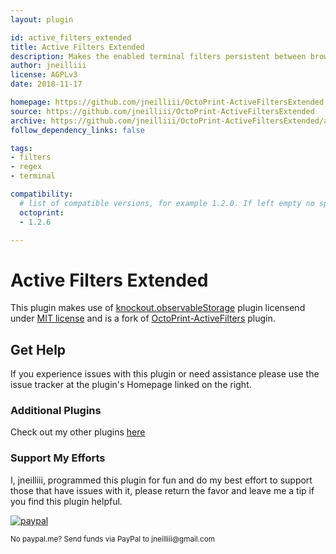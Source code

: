 ```yaml
---
layout: plugin

id: active_filters_extended
title: Active Filters Extended
description: Makes the enabled terminal filters persistent between browser reloads and from different connecting clients.
author: jneilliii
license: AGPLv3
date: 2018-11-17

homepage: https://github.com/jneilliii/OctoPrint-ActiveFiltersExtended
source: https://github.com/jneilliii/OctoPrint-ActiveFiltersExtended
archive: https://github.com/jneilliii/OctoPrint-ActiveFiltersExtended/archive/master.zip
follow_dependency_links: false

tags:
- filters
- regex
- terminal

compatibility:
  # list of compatible versions, for example 1.2.0. If left empty no specific version requirement will be assumed
  octoprint:
  - 1.2.6

---
```

# Active Filters Extended

This plugin makes use of [knockout.observableStorage](https://github.com/Maultasche/knockout.observableStorage) plugin licensend under [MIT license](http://opensource.org/licenses/MIT) and is a fork of [OctoPrint-ActiveFilters](https://github.com/MoonshineSG/OctoPrint-ActiveFilters) plugin.

## Get Help

If you experience issues with this plugin or need assistance please use the issue tracker at the plugin's Homepage linked on the right.

### Additional Plugins

Check out my other plugins [here](https://plugins.octoprint.org/by_author/#jneilliii)

### Support My Efforts
I, jneilliii, programmed this plugin for fun and do my best effort to support those that have issues with it, please return the favor and leave me a tip if you find this plugin helpful.

[![paypal](/assets/img/plugins/atvice_filter_extended/paypal-with-text.png)](https://paypal.me/jneilliii)

<small>No paypal.me? Send funds via PayPal to jneilliii&#64;gmail&#46;com</small>
